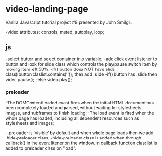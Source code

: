 # video-landing-page
Vanilla Javascript tutorial project #9 presented by John Smilga.

<!--
 <video>
    <source src="#">
</video> 
-->
-video attributes: controls, muted, autoplay, loop;

## js 
-select button and select container into variable;
-add click event listener to button and look for slide class which controls the play/pause switch item by moving item left 50%. 
-if() button does NOT have slide class(!button.claslist.contains(''));
then add .slide
-if() button has .slide then video.pause();
-else video.play();

### preloader 
-The DOMContentLoaded event fires when the initial HTML document has been completely loaded and parsed, without waiting for stylesheets, images, and subframes to finish loading;
-The load event is fired when the whole page has loaded, including all dependent resources such as stylesheets and images;

-.preloader is 'visible' by default and when whole page loads then we add .hide-preloader class;
-hide-preloader class is added when through callback() in the event litener on the window. in callback function classlist is added to preloader class on "load". 